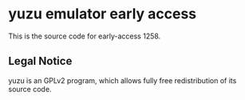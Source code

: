 yuzu emulator early access
=============

This is the source code for early-access 1258.

## Legal Notice

yuzu is an GPLv2 program, which allows fully free redistribution of its source code.